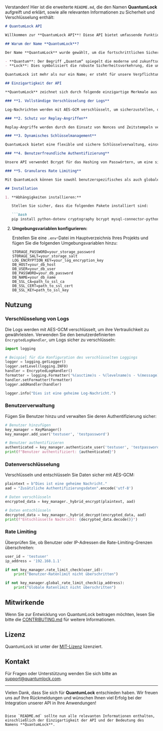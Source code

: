 Verstanden! Hier ist die erweiterte `README.md`, die den Namen **QuantumLock** aufgreift und erklärt, sowie alle relevanten Informationen zu Sicherheit und Verschlüsselung enthält:

```markdown
# QuantumLock API

Willkommen zur **QuantumLock API**! Diese API bietet umfassende Funktionen zum Schutz und zur Verschlüsselung von Daten. QuantumLock ist darauf ausgelegt, höchste Sicherheitsstandards zu erfüllen und eine robuste Schutzschicht für Ihre sensiblen Informationen bereitzustellen.

## Warum der Name **QuantumLock**?

Der Name **QuantumLock** wurde gewählt, um die fortschrittlichen Sicherheitsmechanismen und die hohe Sicherheit unserer API hervorzuheben:

- **Quantum**: Der Begriff „Quantum“ spiegelt die moderne und zukunftsorientierte Technologie wider, die in QuantumLock verwendet wird. Es steht für den Einsatz fortschrittlicher, zeitgemäßer Sicherheitsmethoden, die auf den neuesten Erkenntnissen in der Kryptografie basieren.
- **Lock**: Dies symbolisiert die robuste Sicherheitsvorkehrung, die unsere API bietet, indem sie Daten „verschließt“ und vor unbefugtem Zugriff schützt. Es vermittelt die Idee, dass Ihre Daten sicher „verschlossen“ sind, ähnlich wie ein physisches Schloss.

QuantumLock ist mehr als nur ein Name; er steht für unsere Verpflichtung, modernste Technologien zu nutzen, um Ihre Daten zu schützen und sicherzustellen, dass sie vor unbefugtem Zugriff sicher sind.

## Einzigartigkeit der API

**QuantumLock** zeichnet sich durch folgende einzigartige Merkmale aus:

### **1. Vollständige Verschlüsselung der Logs**

Log-Nachrichten werden mit AES-GCM verschlüsselt, um sicherzustellen, dass sensible Informationen nicht im Klartext gespeichert werden. Dies schützt vor unbefugtem Zugriff und gewährleistet, dass auch historische Daten sicher sind.

### **2. Schutz vor Replay-Angriffen**

Replay-Angriffe werden durch den Einsatz von Nonces und Zeitstempeln verhindert. Diese Methode stellt sicher, dass jede Anfrage einzigartig ist und nicht wiederverwendet werden kann, um Missbrauch zu vermeiden.

### **3. Dynamisches Schlüsselmanagement**

QuantumLock bietet eine flexible und sichere Schlüsselverwaltung, einschließlich der Rotation von AES-Schlüsseln und der sicheren Speicherung von Schlüsseln entweder in einer Datei oder in einer MySQL-Datenbank. Dies gewährleistet eine kontinuierliche Sicherheitsüberprüfung und Anpassung.

### **4. Benutzerfreundliche Authentifizierung**

Unsere API verwendet Bcrypt für das Hashing von Passwörtern, um eine sichere Speicherung und Verwaltung von Benutzerdaten zu gewährleisten. Die einfache Integration macht es leicht, sichere Authentifizierungsmechanismen in Ihre Anwendung einzubauen.

### **5. Granulares Rate Limiting**

Mit QuantumLock können Sie sowohl benutzerspezifisches als auch globales Rate Limiting implementieren. Dies schützt Ihre API vor Missbrauch durch übermäßige Anfragen und verhindert mögliche Denial-of-Service-Angriffe.

## Installation

1. **Abhängigkeiten installieren:**

   Stellen Sie sicher, dass die folgenden Pakete installiert sind:

   ```bash
   pip install python-dotenv cryptography bcrypt mysql-connector-python
   ```

2. **Umgebungsvariablen konfigurieren:**

   Erstellen Sie eine `.env`-Datei im Hauptverzeichnis Ihres Projekts und fügen Sie die folgenden Umgebungsvariablen hinzu:

   ```env
   STORAGE_PASSWORD=your_storage_password
   STORAGE_SALT=your_storage_salt
   LOG_ENCRYPTION_KEY=your_log_encryption_key
   DB_HOST=your_db_host
   DB_USER=your_db_user
   DB_PASSWORD=your_db_password
   DB_NAME=your_db_name
   DB_SSL_CA=path_to_ssl_ca
   DB_SSL_CERT=path_to_ssl_cert
   DB_SSL_KEY=path_to_ssl_key
   ```

## Nutzung

### Verschlüsselung von Logs

Die Logs werden mit AES-GCM verschlüsselt, um ihre Vertraulichkeit zu gewährleisten. Verwenden Sie den benutzerdefinierten `EncryptedLogHandler`, um Logs sicher zu verschlüsseln:

```python
import logging

# Beispiel für die Konfiguration des verschlüsselten Loggings
logger = logging.getLogger()
logger.setLevel(logging.INFO)
handler = EncryptedLogHandler()
formatter = logging.Formatter('%(asctime)s - %(levelname)s - %(message)s')
handler.setFormatter(formatter)
logger.addHandler(handler)

logger.info("Dies ist eine geheime Log-Nachricht.")
```

### Benutzerverwaltung

Fügen Sie Benutzer hinzu und verwalten Sie deren Authentifizierung sicher:

```python
# Benutzer hinzufügen
key_manager = KeyManager()
key_manager.add_user('testuser', 'testpassword')

# Benutzer authentifizieren
authenticated = key_manager.authenticate_user('testuser', 'testpassword')
print(f"Benutzer authentifiziert: {authenticated}")
```

### Datenverschlüsselung

Verschlüsseln und entschlüsseln Sie Daten sicher mit AES-GCM:

```python
plaintext = b"Dies ist eine geheime Nachricht."
aad = "Zusätzliche Authentifizierungsdaten".encode('utf-8')

# Daten verschlüsseln
encrypted_data = key_manager._hybrid_encrypt(plaintext, aad)

# Daten entschlüsseln
decrypted_data = key_manager._hybrid_decrypt(encrypted_data, aad)
print(f"Entschlüsselte Nachricht: {decrypted_data.decode()}")
```

### Rate Limiting

Überprüfen Sie, ob Benutzer oder IP-Adressen die Rate-Limiting-Grenzen überschreiten:

```python
user_id = 'testuser'
ip_address = '192.168.1.1'

if not key_manager.rate_limit_check(user_id):
    print("Benutzer-Ratenlimit nicht überschritten")

if not key_manager.global_rate_limit_check(ip_address):
    print("Globale Ratenlimit nicht überschritten")
```

## Mitwirkende

Wenn Sie zur Entwicklung von QuantumLock beitragen möchten, lesen Sie bitte die [CONTRIBUTING.md](CONTRIBUTING.md) für weitere Informationen.

## Lizenz

QuantumLock ist unter der [MIT-Lizenz](LICENSE) lizenziert.

## Kontakt

Für Fragen oder Unterstützung wenden Sie sich bitte an [support@quantumlock.com](mailto:support@quantumlock.com).

---

Vielen Dank, dass Sie sich für **QuantumLock** entschieden haben. Wir freuen uns auf Ihre Rückmeldungen und wünschen Ihnen viel Erfolg bei der Integration unserer API in Ihre Anwendungen!
```

Diese `README.md` sollte nun alle relevanten Informationen enthalten, einschließlich der Einzigartigkeit der API und der Bedeutung des Namens **QuantumLock**.